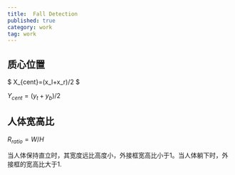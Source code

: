 ```yaml
---
title:  Fall Detection
published: true
category: work
tag: work
---
```


## 质心位置

$
X_{cent}=(x_l+x_r)/2 
$

$Y_{cent}=(y_t+y_b)/2$

## 人体宽高比

$R_{ratio}=W/H$

当人体保持直立时，其宽度远比高度小，外接框宽高比小于1。当人体躺下时，外接框的宽高比大于1.

## 